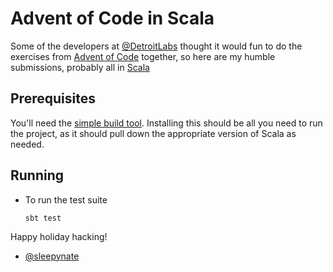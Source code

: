 # Advent of Code in Scala

Some of the developers at
[@DetroitLabs](http://github.com/detroitlabs) thought it would fun to
do the exercises from [Advent of Code](http://adventofcode.com)
together, so here are my humble submissions, probably all in
[Scala](http://scala-lang.org/)

## Prerequisites

You'll need the
[simple build tool](http://www.scala-sbt.org/download.html). Installing
this should be all you need to run the project, as it should pull down
the appropriate version of Scala as needed.

## Running

- To run the test suite

    `sbt test`

Happy holiday hacking!

- [@sleepynate](http://github.com/sleepynate)
